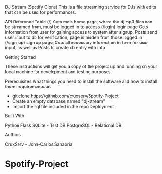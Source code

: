 DJ Stream (Spotify Clone)
This is a file streaming service for DJs with edits that can be used for performances.

API Reference Table
(/) Gets main home page, where the dj mp3 files can be streamed from, must be logged in to access
(/login) login page Gets information from user for gaining access to system after signup, Posts send user input to db for verification, page is hidden from those logged in
(/sign_up) sign up page, Gets all necessary information in form for user input, as well as Posts to create db entry with info

Getting Started

These instructions will get you a copy of the project up and running on your local machine for development and testing purposes.

Prerequisites
What things you need to install the software and how to install them: requirements.txt

- git clone https://github.com/cruxserv/Spotify-Project
- Create an empty database named "dj-stream"
- Import the sql file included in the repo
  Deployment

Built With

Python
Flask
SQLite - Test DB
PostgreSQL - Relational DB

Authors

CruxServ - John-Carlos Sanabria

# Spotify-Project
